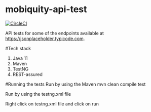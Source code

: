 # mobiquity-api-test

[![CircleCI](https://circleci.com/gh/Nomad27/mobiquity-api-test.svg?style=svg)](https://circleci.com/gh/Nomad27/mobiquity-api-test)

API tests for some of the endpoints available at https://jsonplaceholder.typicode.com.

#Tech stack
1. Java 11
2. Maven
3. TestNG
4. REST-assured

#Running the tests
Run by using the Maven 
mvn clean compile test


Run by using the testng.xml file

Right click on testng.xml file and click on run




